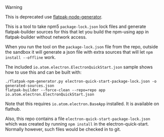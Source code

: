 > [!WARNING]
> This is deprecated use [flatpak-node-generator](../node/README.md).

This is a tool to take npm5 `package-lock.json` lock files and generate flatpak-builder
sources for this that let you build the npm-using app in flatpak-builder without
network access.

When you run the tool on the `package-lock.json` file from the repo,
outside the sandbox it will generate a json file with extra sources
that will let `npm install --offline` work.

The included `io.atom.electron.ElectronQuickStart.json` sample shows how to use this
and can be built with:

	./flatpak-npm-generator.py electron-quick-start-package-lock.json -o generated-sources.json
	flatpak-builder --force-clean --repo=repo app io.atom.electron.ElectronQuickStart.json

Note that this requires `io.atom.electron.BaseApp` installed. It is available on flathub.

Also, this repo contains a file `electron-quick-start-package-lock.json` which was
created by running `npm install` in the electron-quick-start. Normally however, such
files would be checked in to git.

